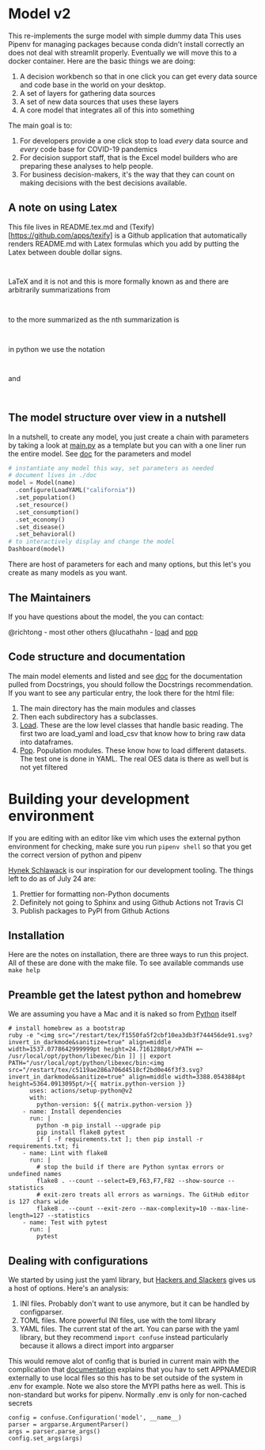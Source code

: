 # Model v2
This re-implements the surge model with simple dummy data This uses Pipenv for managing packages because conda didn't install correctly an does not deal with streamlit properly. Eventually we will move this to a docker container. Here are the basic things we are doing:

1. A decision workbench so that in one click you can get every data source and
   code base in the world on your desktop.
2. A set of layers for gathering data sources
3. A set of new data sources that uses these layers
4. A core model that integrates all of this into something

The main goal is to:

1. For developers provide a one click stop to load *every* data source and
   *every* code base for COVID-19 pandemics
2. For decision support staff, that is the Excel model builders who are
   preparing these analyses to help people.
3. For business decision-makers, it's the way that they can count on making
   decisions with the best decisions available.

## A note on using Latex

This file lives in README.tex.md and (Texify)[https://github.com/apps/texify] is
a Github application that automatically renders README.md with Latex formulas
which you add by putting the Latex between double dollar signs.

<p align="center"><img src="/restart/tex/ce64ef4363eed7196ffc6ed3c4761042.svg?invert_in_darkmode&sanitize=true" align=middle width=9.61479915pt height=14.611878599999999pt/></p> LaTeX and it is not and this is more formally known as
and there are arbitrarily summarizations from <p align="center"><img src="/restart/tex/afa921d8065c9b75169abacf1ebafddf.svg?invert_in_darkmode&sanitize=true" align=middle width=14.8230951pt height=14.611878599999999pt/></p> to the more
summarized as the nth summarization is <p align="center"><img src="/restart/tex/ccfb8e56fa0de96aaf2384824f7ce8ee.svg?invert_in_darkmode&sanitize=true" align=middle width=16.3965714pt height=14.611878599999999pt/></p> in python we use the
notation <p align="center"><img src="/restart/tex/9671989d0ae023df99422a88c302a0a4.svg?invert_in_darkmode&sanitize=true" align=middle width=63.899361899999995pt height=14.611878599999999pt/></p> and <p align="center"><img src="/restart/tex/12e5f573a7052c63116931fd4ffb9062.svg?invert_in_darkmode&sanitize=true" align=middle width=77.3268672pt height=14.611878599999999pt/></p>

## The model structure over view in a nutshell
In a nutshell, to create any model, you just create a chain with parameters by
taking a look at [main.py](main.py) as a template but you can with a one liner
run the entire model. See [doc](doc) for the parameters and model

```python
# instantiate any model this way, set parameters as needed
# document lives in ./doc
model = Model(name)
  .configure(LoadYAML("california"))
  .set_population()
  .set_resource()
  .set_consumption()
  .set_economy()
  .set_disease()
  .set_behavioral()
# to interactively display and change the model
Dashboard(model)
```
There are host of parameters for each and many options, but this let's you
create as many models as you want.

## The Maintainers

If you have questions about the model, the you can contact:

@richtong - most other others
@lucathahn - [load](load) and [pop](pop)

## Code structure and documentation

The main model elements and listed and see [doc](doc) for the documentation
pulled from Docstrings, you should follow the Docstrings recommendation. If you
want to see any particular entry, the look there for the html file:

1. The main directory has the main modules and classes
2. Then each subdirectory has a subclasses.
3. [Load](loader). These are the low level classes that handle basic reading.
   The first two are load_yaml and load_csv that know how to bring raw data into
   dataframes.
1. [Pop](Pop). Population modules. These know how to load different datasets.
   The test one is done in YAML. The real OES data is there as well but is not
   yet filtered

# Building your development environment

If you are editing with an editor like vim which uses the external python
environment for checking, make sure you run `pipenv shell` so that you get the
correct version of python and pipenv

[Hynek Schlawack](https://hynek.me/talks/python-foss/) is our inspiration for
our development tooling. The things left to do as of July 24 are:

1. Prettier for formatting non-Python documents
2. Definitely not going to Sphinx and using Github Actions not Travis CI
3. Publish packages to PyPl from Github Actions

## Installation

Here are the notes on installation, there are three ways to run this project.
All of these are done with the make file. To see available commands use `make
help`

## Preamble get the latest python and homebrew
We are assuming you have a Mac and it is naked so from
[Python](https://docs.python-guide.org/starting/install3/osx/) itself
```
# install homebrew as a bootstrap
ruby -e "<img src="/restart/tex/f1550fa5f2cbf10ea3db3f744456de91.svg?invert_in_darkmode&sanitize=true" align=middle width=1537.0778642999999pt height=24.7161288pt/>PATH =~ /usr/local/opt/python/libexec/bin ]] || export PATH="/usr/local/opt/python/libexec/bin:<img src="/restart/tex/c5119ae286a706d4518cf2bd0e46f3f3.svg?invert_in_darkmode&sanitize=true" align=middle width=3388.0543884pt height=5364.0913095pt/>{{ matrix.python-version }}
      uses: actions/setup-python@v2
      with:
        python-version: ${{ matrix.python-version }}
    - name: Install dependencies
      run: |
        python -m pip install --upgrade pip
        pip install flake8 pytest
        if [ -f requirements.txt ]; then pip install -r requirements.txt; fi
    - name: Lint with flake8
      run: |
        # stop the build if there are Python syntax errors or undefined names
        flake8 . --count --select=E9,F63,F7,F82 --show-source --statistics
        # exit-zero treats all errors as warnings. The GitHub editor is 127 chars wide
        flake8 . --count --exit-zero --max-complexity=10 --max-line-length=127 --statistics
    - name: Test with pytest
      run: |
        pytest
```

## Dealing with configurations

We started by using just the yaml library, but [Hackers and
Slackers](https://realpython.com/python-pathlib/) gives us a host of options.
Here's an analysis:

1. INI files. Probably don't want to use anymore, but it can be handled by
   configparser.
2. TOML files. More powerful INI files, use with the toml library
3. YAML files. The current stat of the art. You can parse with the yaml library,
   but they recommend `import confuse` instead particularly because it allows a
   direct import into argparser

This would remove alot of config that is buried in current main with the
complication that
[documentation](https://confuse.readthedocs.io/en/latest/#search-paths) explains
that you hav to sett APPNAMEDIR externally to use local files so this has to be
set outside of the system in .env for example. Note we also store the MYPI paths
here as well. This is non-standard but works for pipenv. Normally .env is only
for non-cached secrets

```
config = confuse.Configuration('model', __name__)
parser = argparse.ArgumentParser()
args = parser.parse_args()
config.set_args(args)
```
